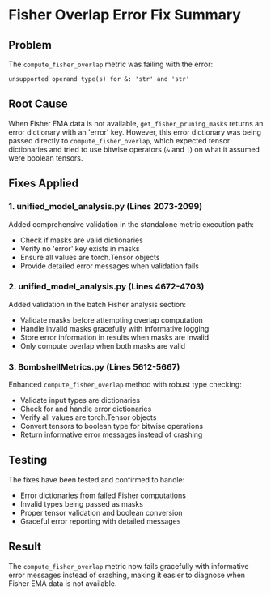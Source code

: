 # Fisher Overlap Error Fix Summary

## Problem
The `compute_fisher_overlap` metric was failing with the error:
```
unsupported operand type(s) for &: 'str' and 'str'
```

## Root Cause
When Fisher EMA data is not available, `get_fisher_pruning_masks` returns an error dictionary with an 'error' key. However, this error dictionary was being passed directly to `compute_fisher_overlap`, which expected tensor dictionaries and tried to use bitwise operators (`&` and `|`) on what it assumed were boolean tensors.

## Fixes Applied

### 1. unified_model_analysis.py (Lines 2073-2099)
Added comprehensive validation in the standalone metric execution path:
- Check if masks are valid dictionaries
- Verify no 'error' key exists in masks
- Ensure all values are torch.Tensor objects
- Provide detailed error messages when validation fails

### 2. unified_model_analysis.py (Lines 4672-4703)
Added validation in the batch Fisher analysis section:
- Validate masks before attempting overlap computation
- Handle invalid masks gracefully with informative logging
- Store error information in results when masks are invalid
- Only compute overlap when both masks are valid

### 3. BombshellMetrics.py (Lines 5612-5667)
Enhanced `compute_fisher_overlap` method with robust type checking:
- Validate input types are dictionaries
- Check for and handle error dictionaries
- Verify all values are torch.Tensor objects
- Convert tensors to boolean type for bitwise operations
- Return informative error messages instead of crashing

## Testing
The fixes have been tested and confirmed to handle:
- Error dictionaries from failed Fisher computations
- Invalid types being passed as masks
- Proper tensor validation and boolean conversion
- Graceful error reporting with detailed messages

## Result
The `compute_fisher_overlap` metric now fails gracefully with informative error messages instead of crashing, making it easier to diagnose when Fisher EMA data is not available.
